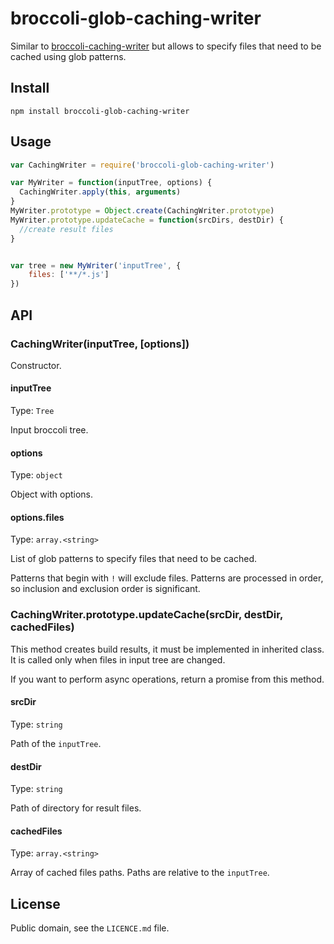 # broccoli-glob-caching-writer

Similar to [broccoli-caching-writer](https://github.com/rwjblue/broccoli-caching-writer)
but allows to specify files that need to be cached using glob patterns.

## Install

```
npm install broccoli-glob-caching-writer
```

## Usage

```js
var CachingWriter = require('broccoli-glob-caching-writer')

var MyWriter = function(inputTree, options) {
  CachingWriter.apply(this, arguments)
}
MyWriter.prototype = Object.create(CachingWriter.prototype)
MyWriter.prototype.updateCache = function(srcDirs, destDir) {
  //create result files
}


var tree = new MyWriter('inputTree', {
	files: ['**/*.js']
})
```

## API

### CachingWriter(inputTree, [options])

Constructor.

#### inputTree

Type: `Tree`

Input broccoli tree.

#### options

Type: `object`

Object with options.

#### options.files

Type: `array.<string>`

List of glob patterns to specify files that need to be cached.

Patterns that begin with `!` will exclude files.
Patterns are processed in order, so inclusion and exclusion order is significant.


### CachingWriter.prototype.updateCache(srcDir, destDir, cachedFiles)

This method creates build results, it must be implemented in inherited class.
It is called only when files in input tree are changed.

If you want to perform async operations, return a promise from this method.

#### srcDir

Type: `string`

Path of the `inputTree`.

#### destDir

Type: `string`

Path of directory for result files.

#### cachedFiles

Type: `array.<string>`

Array of cached files paths.
Paths are relative to the `inputTree`.

## License

Public domain, see the `LICENCE.md` file.

